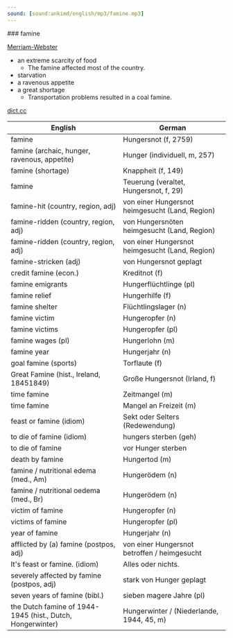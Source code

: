 ```yaml
---
sound: [sound:ankimd/english/mp3/famine.mp3]
---
```


\### famine

[Merriam-Webster](https://www.merriam-webster.com/dictionary/famine)

- an extreme scarcity of food
    - The famine affected most of the country.
- starvation
- a ravenous appetite
- a great shortage
    - Transportation problems resulted in a coal famine.

[dict.cc](https://www.dict.cc/famine)

| English        | German       |
| -------------- | ------------ |
| famine | Hungersnot (f, 2759) |
| famine (archaic, hunger, ravenous, appetite) | Hunger (individuell, m, 257) |
| famine (shortage) | Knappheit (f, 149) |
| famine | Teuerung (veraltet, Hungersnot, f, 29) |
| famine-hit (country, region, adj) | von einer Hungersnot heimgesucht (Land, Region) |
| famine-ridden (country, region, adj) | von Hungersnöten heimgesucht (Land, Region) |
| famine-ridden (country, region, adj) | von einer Hungersnot heimgesucht (Land, Region) |
| famine-stricken (adj) | von Hungersnot geplagt |
| credit famine (econ.) | Kreditnot (f) |
| famine emigrants | Hungerflüchtlinge (pl) |
| famine relief | Hungerhilfe (f) |
| famine shelter | Flüchtlingslager (n) |
| famine victim | Hungeropfer (n) |
| famine victims | Hungeropfer (pl) |
| famine wages (pl) | Hungerlohn (m) |
| famine year | Hungerjahr (n) |
| goal famine (sports) | Torflaute (f) |
| Great Famine (hist., Ireland, 18451849) | Große Hungersnot (Irland, f) |
| time famine | Zeitmangel (m) |
| time famine | Mangel an Freizeit (m) |
| feast or famine (idiom) | Sekt oder Selters (Redewendung) |
| to die of famine (idiom) | hungers sterben (geh) |
| to die of famine | vor Hunger sterben |
| death by famine | Hungertod (m) |
| famine / nutritional edema (med., Am) | Hungerödem (n) |
| famine / nutritional oedema (med., Br) | Hungerödem (n) |
| victim of famine | Hungeropfer (n) |
| victims of famine | Hungeropfer (pl) |
| year of famine | Hungerjahr (n) |
| afflicted by (a) famine (postpos, adj) | von einer Hungersnot betroffen / heimgesucht |
| It's feast or famine. (idiom) | Alles oder nichts. |
| severely affected by famine (postpos, adj) | stark von Hunger geplagt |
| seven years of famine (bibl.) | sieben magere Jahre (pl) |
| the Dutch famine of 1944-1945 (hist., Dutch, Hongerwinter) | Hungerwinter / (Niederlande, 1944, 45, m) |
